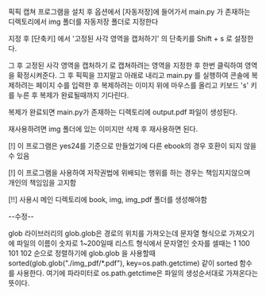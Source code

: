 픽픽 캡쳐 프로그램을 설치 후
옵션에서 [자동저장]에 들어가서 main.py 가 존재하는 디렉토리에서 img 폴더를 자동저장 폴더로 지정한다

지정 후 [단축키] 에서 '고정된 사각 영역을 캡처하기' 의 단축키를 Shift + s 로 설정한다.

그 후 고정된 사각 영역을 캡처하기 로 캡쳐하려는 영역을 지정한 후 한번 클릭하여 영역을 확정시켜준다.
그 후 픽픽을 끄지말고 아래로 내리고 main.py 를 실행하여 콘솔에 복제하려는 페이지 수를 입력한 후 
복제하려는 이미지 위에 마우스를 올리고 키보드 's' 키를 누른 후 복제가 완료될때까지 기다린다.

복제가 완료되면 main.py가 존재하는 디렉토리에 output.pdf 파일이 생성된다.

재사용하려면 img 폴더에 있는 이미지만 삭제 후 재사용하면 된다.


[!] 이 프로그램은  yes24를 기준으로 만들었기에 다른 ebook의 경우 호환이 되지 않을 수 있음

[!] 이 프로그램을 사용하여 저작권법에 위배되는 행위를 하는 경우는 책임지지않으며 개인의 책임임을 고지함 

[!!] 사용시 메인 디렉토리에 book, img, img_pdf 폴더를 생성해야함


--수정--

glob 라이브러리의 glob.glob은 경로의 위치를 가져오는데 문자열 형식으로 가져오기에 파일의 이름이 숫자로 1~200일때 리스트 형식에서 문자열인 숫자를 셀때는 1 100 101 102 순으로 정렬하기에 
glob.glob 을 사용할때 sorted(glob.glob("./img_pdf/*.pdf"), key=os.path.getctime) 같이 sorted 함수를 사용한다. 여기에 파라미터로 os.path.getctime은 파일의 생성순서대로 가져온다는 뜻이다.

